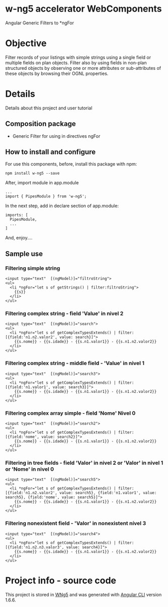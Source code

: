 # w-ng5 accelerator WebComponents

Angular Generic Filters to *ngFor

# Objective

Filter records of your listings with simple strings using a single field or multiple fields on plan objects. Filter also by using fields in non-plan structured objects by observing one or more attributes or sub-attributes of these objects by browsing their OGNL properties.

# Details

Details about this project and user tutorial

## Composition package

* Generic Filter for using in directives ngFor

## How to install and configure

For use this components, before, install this package with npm:

    npm install w-ng5 --save

After, import module in app.module
    
    ...
    import { PipesModule } from 'w-ng5';

In the next step, add in declare section of app.module:

    imports: [
      PipesModule,
      ...
    ]

And, enjoy....

## Sample use

### Filtering simple string
    <input type="text"  [(ngModel)]="filtroString">
    <ul>
      <li *ngFor="let s of getStrings() | filter:filtroString">
        {{s}}
      </li>
    </ul>

### Filtering complex string - field 'Value' in nivel 2
    <input type="text"  [(ngModel)]="search">
    <ul>
      <li *ngFor="let s of getComplexTypesExtends() | filter:[{field:'n1.n2.valor2', value: search}]">
        {{s.nome}} - {{s.idade}} - {{s.n1.valor1}} - {{s.n1.n2.valor2}}
      </li>
    </ul>

### Filtering complex string - middle field - 'Value' in nivel 1
    <input type="text"  [(ngModel)]="search3">
    <ul>
      <li *ngFor="let s of getComplexTypesExtends() | filter:[{field:'n1.valor1', value: search3}]">
        {{s.nome}} - {{s.idade}} - {{s.n1.valor1}} - {{s.n1.n2.valor2}}
      </li>
    </ul>

### Filtering complex array simple - field 'Nome' Nivel 0
    <input type="text"  [(ngModel)]="search2">
    <ul>
      <li *ngFor="let s of getComplexTypesExtends() | filter:[{field:'nome', value: search2}]">
        {{s.nome}} - {{s.idade}} - {{s.n1.valor1}} - {{s.n1.n2.valor2}}
      </li>
    </ul>

### Filtering in tree fields - field 'Valor' in nivel 2 or 'Valor' in nivel 1 or 'Nome' in nivel 0
    <input type="text"  [(ngModel)]="search5">
    <ul>
      <li *ngFor="let s of getComplexTypesExtends() | filter:[{field:'n1.n2.valor2', value: search5}, {field:'n1.valor1', value: search5}, {field:'nome', value: search5}]">
        {{s.nome}} - {{s.idade}} - {{s.n1.valor1}} - {{s.n1.n2.valor2}}
      </li>
    </ul>

### Filtering nonexistent field - 'Valor' in nonexistent nível 3
    <input type="text"  [(ngModel)]="search4">
    <ul>
      <li *ngFor="let s of getComplexTypesExtends() | filter:[{field:'n1.n2.n3.valor3', value: search4}]">
        {{s.nome}} - {{s.idade}} - {{s.n1.valor1}} - {{s.n1.n2.valor2}}
      </li>
    </ul>


# Project info - source code

This project is stored in [WNg5](https://github.com/wquintanilhadasilva/w-ng5) and was generated with [Angular CLI](https://github.com/angular/angular-cli) version 1.6.6.
